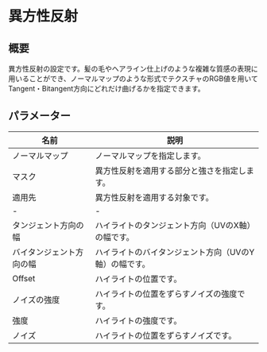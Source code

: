 # 異方性反射

## 概要
異方性反射の設定です。髪の毛やヘアライン仕上げのような複雑な質感の表現に用いることができ、ノーマルマップのような形式でテクスチャのRGB値を用いてTangent・Bitangent方向にどれだけ曲げるかを指定できます。

## パラメーター

|名前|説明|
|-|-|
|ノーマルマップ|ノーマルマップを指定します。|
|マスク|異方性反射を適用する部分と強さを指定します。|
|適用先|異方性反射を適用する対象です。|
|-|-|
|タンジェント方向の幅|ハイライトのタンジェント方向（UVのX軸）の幅です。|
|バイタンジェント方向の幅|ハイライトのバイタンジェント方向（UVのY軸）の幅です。|
|Offset|ハイライトの位置です。|
|ノイズの強度|ハイライトの位置をずらすノイズの強度です。|
|強度|ハイライトの強度です。|
|ノイズ|ハイライトの位置をずらすノイズです。|